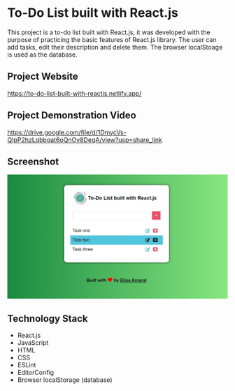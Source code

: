 # To-Do List built with React.js

This project is a to-do list built with React.js, it was developed with the purpose of practicing the basic features of React.js library. The user can add tasks, edit their description and delete them. The browser localStoage is used as the database.

## Project Website

https://to-do-list-built-with-reactjs.netlify.app/

## Project Demonstration Video

https://drive.google.com/file/d/1DmycVs-QIpP2hzLqbbqat6oQnOv8DeqA/view?usp=share_link

## Screenshot

![Screenshot](/public/assets/img/Screenshot.jpg)

## Technology Stack

+ React.js
+ JavaScript
+ HTML
+ CSS
+ ESLint
+ EditorConfig
+ Browser localStorage (database)
